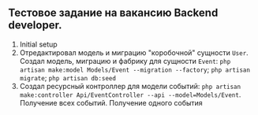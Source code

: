 ## Тестовое задание на вакансию Backend developer.

1.  Initial setup
2.  Отредактировал модель и миграцию "коробочной" сущности `User`. Создал модель, миграцию и фабрику для сущности `Event`: `php artisan make:model Models/Event --migration --factory`; `php artisan migrate`; `php artisan db:seed`
3.  Создал ресурсный контроллер для модели событий: `php artisan make:controller Api/EventController --api --model=Models/Event`. Получение всех событий. Получение одного события
